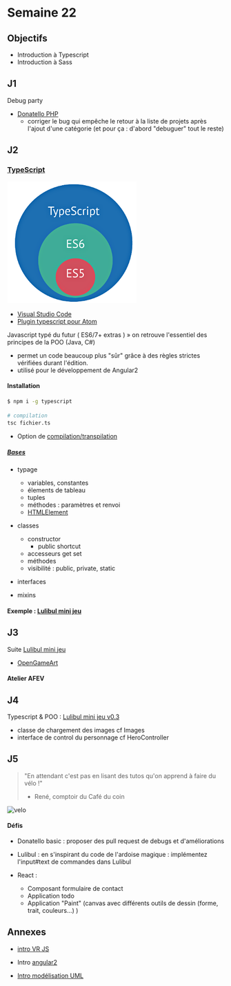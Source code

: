 # Semaine 22

## Objectifs
+ Introduction à Typescript
+ Introduction à Sass

## J1

Debug party
- [Donatello PHP](https://github.com/Simplon-lyon/donatello-basic)
  + corriger le bug qui empêche le retour à la liste de projets après l'ajout d'une catégorie (et pour ça : d'abord "debuguer" tout le reste)

## J2

### [TypeScript](http://www.typescriptlang.org)

![tses6](assets/ts-es6.png)

+ [Visual Studio Code](https://code.visualstudio.com/)
+ [Plugin typescript pour Atom](https://atom.io/packages/atom-typescript)

Javascript typé du futur ( ES6/7+ extras ) » on retrouve l'essentiel des principes de la POO (Java, C#)
- permet un code beaucoup plus "sûr" grâce à des règles strictes vérifiées durant l'édition.
- utilisé pour le développement de Angular2

#### Installation

```bash
$ npm i -g typescript

# compilation
tsc fichier.ts
```

- Option de <a href="https://github.com/Microsoft/TypeScript/wiki/Compiler-Options" target="_blank">compilation/transpilation</a>

##### <a href="http://www.typescriptlang.org/Handbook" target="_blank">Bases</a>

- typage
	- variables, constantes
	- élements de tableau
	- tuples
	- méthodes : paramètres et renvoi
	- <a target="_blank" href="http://definitelytyped.org/docs/flipsnap--flipsnap/interfaces/htmlelement.html">HTMLElement</a>

- classes
  + constructor
  	+ public shortcut
  + accesseurs get set
  + méthodes
  + visibilité : public, private, static
- interfaces
- mixins


#### Exemple : [Lulibul mini jeu](https://github.com/Simplon-lyon/lulibul)

## J3

Suite [Lulibul mini jeu](https://github.com/Simplon-lyon/lulibul)
+ [OpenGameArt](http://opengameart.org)

#### Atelier AFEV

## J4

Typescript & POO : [Lulibul mini jeu v0.3](https://github.com/Simplon-lyon/lulibul)
- classe de chargement des images cf Images
- interface de control du personnage cf HeroController

## J5

> "En attendant c'est pas en lisant des tutos qu'on apprend à faire du vélo !"
> - René, comptoir du Café du coin

![velo](https://media4.giphy.com/media/jahznvVT7uJos/200.gif)

#### Défis
- Donatello basic : proposer des pull request de debugs et d'améliorations

- Lulibul : en s'inspirant du code de l'ardoise magique : implémentez l'input#text de commandes dans Lulibul

- React :
	- Composant formulaire de contact
	- Application todo
	- Application "Paint" (canvas avec différents outils de dessin (forme, trait, couleurs...) )

## Annexes

+ [intro VR JS](https://www.youtube.com/watch?v=oroAoCuCc74)

+ Intro <a href="http://angular.io" target="_blank">angular2</a>

+ [Intro modélisation UML](https://openclassrooms.com/courses/apprenez-a-programmer-en-java/modeliser-ses-objets-grace-a-uml)

